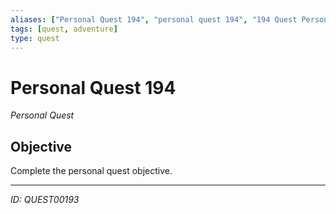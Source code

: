 ```yaml
---
aliases: ["Personal Quest 194", "personal quest 194", "194 Quest Personal"]
tags: [quest, adventure]
type: quest
---
```


# Personal Quest 194

*Personal Quest*

## Objective
Complete the personal quest objective.

---
*ID: QUEST00193*